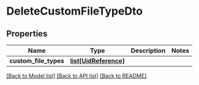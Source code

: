 # DeleteCustomFileTypeDto

## Properties
Name | Type | Description | Notes
------------ | ------------- | ------------- | -------------
**custom_file_types** | [**list[UidReference]**](UidReference.md) |  | 

[[Back to Model list]](../README.md#documentation-for-models) [[Back to API list]](../README.md#documentation-for-api-endpoints) [[Back to README]](../README.md)

